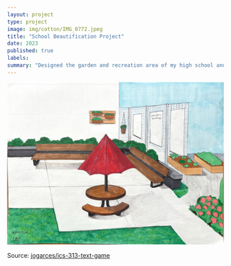 ```yaml
---
layout: project
type: project
image: img/cotton/IMG_0772.jpeg
title: "School Beautification Project"
date: 2023
published: true
labels:
summary: "Designed the garden and recreation area of my high school and organized a school beautification proposal along with our Art Club."
---
```


<img class="img-fluid" src="../img/cotton/IMG_9395.jpeg">



Source: <a href="https://github.com/jogarces/ics-313-text-game"><i class="large github icon "></i>jogarces/ics-313-text-game</a>

